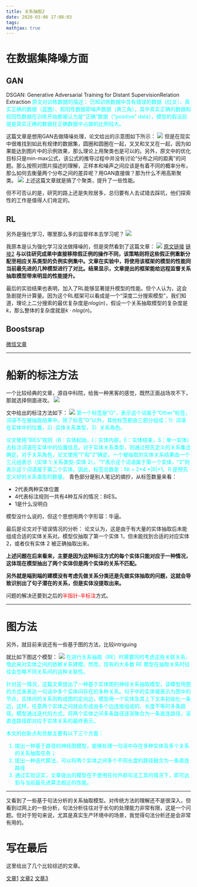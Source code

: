 ```yaml
---
title: 关系抽取2
date: 2020-03-06 17:08:03
tags:
mathjax: true
---
```


# 在数据集降噪方面

## GAN
DSGAN: Generative Adversarial Training for Distant SupervisionRelation Extraction
<font color=cyan>
原文对训练数据的描述：
    已知训练数据中含有错误的数据（红叉）、真实正确的数据（蓝圈）、假阳性数据即噪声数据（黄三角），其中真实正确的数据和假阳性数据在训练开始都被认为是“正确”数据（“positive” data），模型的假设前提是真实正确的数据在正确数据中占据的比例较大。
</font>

这篇文章是想用GAN去做降噪处理，论文给出的示意图如下所示：
![](关系抽取2/1.jpg)
但是在现实中很难找到如此有规律的数据集，圆圈和圆圈在一起，叉叉和叉叉在一起，因为如果能达到图片中的示例效果，那么理论上用聚类也是可以的。另外，原文中的优化目标只是min-max公式，该公式的推导过程中并没有讨论“分布之间的距离”的问题。那么按照对图片描述的理解，正样本和噪声之间应该是有着不同的概率分布，那么如何去衡量两个分布之间的差异呢？用GAN直接做？那为什么不用高斯聚类。
![](关系抽取26.jpg)
上述这篇文章就是搞了个聚类，提升了一些性能。

但不可否认的是，研究的路上还是失败居多，总归要有人去试错去踩坑，他们探索性的工作是值得人们肯定的。

## RL
另外是强化学习，哪里那么多的监督样本去学习呢？
![](关系抽取2/2.jpg)

我原本是认为强化学习没法做降噪的，但是突然看到了这篇文章：
![](关系抽取2/3.jpg)
[原文链接](https://mp.weixin.qq.com/s/eI-u_RsabtuyRajDYnnZDg)
[链接2](https://cloud.tencent.com/developer/news/256317)
**与以往研究成果中直接移除假正例的操作不同，该策略则将这些假正例重新分配至相应关系类型的负例实例集中。文章在实验中，将使用该框架的模型的性能同当前最先进的几种模型进行了对比。结果显示，文章提出的框架能给远程监督关系抽取模型带来明显的性能提升。**

最后的实验结果也表明，加入了RL能够显著提升模型的性能。但个人认为，这会急剧提升计算量。因为这个RL框架可以看成是一个“深度二分搜索模型”，我们知道，理论上二分搜索的最优复杂度是$nlog(n)$，假设一个关系抽取模型的复杂度是$k$，那么整体的复杂度就是$k\cdot  nlog(n)$。

## Boostsrap
[微信文章](https://mp.weixin.qq.com/s/1WtJEqhxCtBKVRs_-EevjA)


---

# 船新的标注方法

一个比较经典的文章，源自中科院，给我一种黑客的感觉，既然正面战场攻不下，那就选择侧面进攻。
![](关系抽取2/4.jpg)

文中给出的标注方法如下：
![](关系抽取2/5.jpg)
<font color=cyan>
第一个标签是“O”，表示这个词属于“Other”标签，词语不在被抽取结果中。除了标签“O”以外，其他标签都由三部分组成：1）词语在实体中的位置，2）实体关系类型，3）关系角色。

论文使用“BIES”规则（B：实体起始，I：实体内部，E：实体结束，S：单一实体）去标注词语在实体中的位置信息。对于实体关系类型，则通过预先定义的关系集合确定。对于关系角色，论文使用“1”和“2”确定。一个被抽取的实体关系结果由一个三元组表示（实体 1-关系类型-实体 2）。“1”表示这个词语属于第一个实体，“2”则表示这个词语属于第二个实体。因此，标签总数是：Nt = 2*4 *|R|+1。R 是预先定义好的关系类型的数量。
</font>
青色部分是别人笔记的摘抄，从标签数量来看：
+ 2代表两种实体位置
+ 4代表标注规则一共有4种互斥的情况：BIES。
+ 1是什么没明白

模型没什么说的，但这个思想用两个字形容：牛逼。

最后是论文对于错误情况的分析：
论文认为，这是由于有大量的实体抽取后未能组成合适的实体关系对。模型仅抽取了第一个实体 1，但未能找到合适的对应实体 2，或者仅有实体 2 被正确抽取出来。

**上述问题在后来看来，主要是因为这种标注方式的每个实体只能对应于一种情况，这体现在模型抽出了两个实体但是两个实体的关系不匹配。**

**另外就是端到端的建模没有考虑先做关系分类还是先做实体抽取的问题，这就会导致识别出了句子潜在的关系，但是实体没提取出来。**

问题的解决还要到之后的<font color=red>半指针-半标注</font>方式。

---

# 图方法



另外，就目前来说还有一些基于图的方法，比较intriguing

就比如下图这个模型：
![](关系抽取2/7.jpg)
<font color=cyan>
在进行关系抽取（RE）时需要同时考虑这些关联关系，借此来对实体之间的依赖关系建模。然而，现有的大多数 RE 模型在抽取关系时往往会忽略不同关系间的这种关联性。



针对这一情况，这篇文章提出了一种基于实体图的神经关系抽取模型，该模型用图的方式来表达一句话中多个实体间存在的多种关系。句子中的实体被表示为图中的节点，实体间的关系则构成图的定向边，模型用一个实体及其上下文来初始化一条边，这样，任意两个实体之间就会形成由多个边连接组成的、长度不等的多条路径。模型通过迭代的方式，将两个实体之间多条路径逐渐聚合为一条直连路径，该直连路径即对应于实体关系的最终表示。


本文的创新点和贡献主要有以下三个方面：



1. 提出一种基于路径的神经图模型，能够处理一句话中存在多种实体及多个关系的关系抽取任务；
2. 提出一种迭代算法，可以将两个实体之间多个不同长度的路径融合为一条直连路径
3. 通过实验证实，文章提出的模型在不使用任何外部句法工具的情况下，即可达到与当前最先进算法相近的性能。


</font>




---

又看到了一些基于句法分析的关系抽取模型。对传统方法的理解还不是很深入，但看到过网上的一些分析，句法分析往往对于长句的处理能力非常有限，这是一个问题。但对于短句来说，尤其是真实生产环境中的场景，我觉得句法分析还是会非常有用的。



# 写在最后
这里给出了几个比较综述的文章。

[文章1](https://mp.weixin.qq.com/s/m7XhqvqIqmRzA6FZLew5pA)
[文章2](https://mp.weixin.qq.com/s/NDBzWxf5uzumwZnj1ihHHw)
[文章3](https://mp.weixin.qq.com/s/7sZ2hMbC4djck6PD7q0deQ)